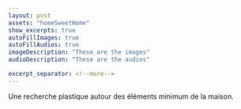 ```yaml
---
layout: post
assets: "homeSweetHome"
show_excerpts: true
autoFillImages: true
autoFillAudios: true
imageDescription: "These are the images"
audioDescription: "These are the audios"

excerpt_separator: <!--more-->
---
```

Une recherche plastique autour des éléments minimum de la maison.
<!--more-->
